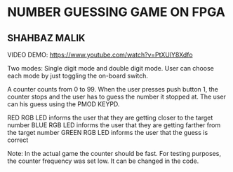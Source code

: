 # NUMBER GUESSING GAME ON FPGA
## SHAHBAZ MALIK

VIDEO DEMO: https://www.youtube.com/watch?v=PtXUlY8Xdfo

Two modes: Single digit mode and double digit mode.
User can choose each mode by just toggling the on-board switch.

A counter counts from 0 to 99. When the user presses push button 1, the counter stops and the user has to guess the number it stopped at. The user can his guess using the PMOD KEYPD. 

RED RGB LED informs the user that they are getting closer to the target number
BLUE RGB LED informs the user that they are getting farther from the target number
GREEN RGB LED informs the user that the guess is correct

Note: In the actual game the counter should be fast. For testing purposes, the counter frequency was set low. It can be changed in the code.

